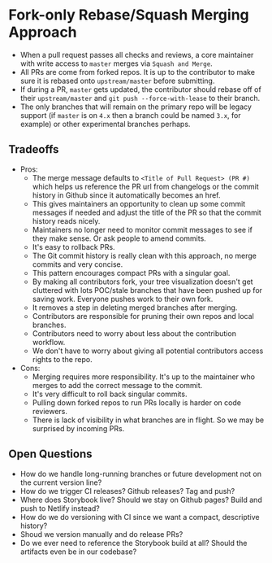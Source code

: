 # Fork-only Rebase/Squash Merging Approach
- When a pull request passes all checks and reviews, a core maintainer with write access to `master` merges via `Squash and Merge`.
- All PRs are come from forked repos. It is up to the contributor to make sure it is rebased onto `upstream/master` before submitting.
- If during a PR, `master` gets updated, the contributor should rebase off of their `upstream/master` and `git push --force-with-lease` to their branch.
- The only branches that will remain on the primary repo will be legacy support (if `master` is on `4.x` then a branch could be named `3.x`, for example) or other experimental branches perhaps.

## Tradeoffs
- Pros:
  - The merge message defaults to `<Title of Pull Request> (PR #)` which helps us reference the PR url from changelogs or the commit history in Github since it automatically becomes an href.
  - This gives maintainers an opportunity to clean up some commit messages if needed and adjust the title of the PR so that the commit history reads nicely.
  - Maintainers no longer need to monitor commit messages to see if they make sense. Or ask people to amend commits.
  - It's easy to rollback PRs.
  - The Git commit history is really clean with this approach, no merge commits and very concise.
  - This pattern encourages compact PRs with a singular goal.
  - By making all contributors fork, your tree visualization doesn't get cluttered with lots POC/stale branches that have been pushed up for saving work. Everyone pushes work to their own fork.
  - It removes a step in deleting merged branches after merging.
  - Contributors are responsible for pruning their own repos and local branches.
  - Contributors need to worry about less about the contribution workflow.
  - We don't have to worry about giving all potential contributors access rights to the repo.
- Cons:
  - Merging requires more responsibility. It's up to the maintainer who merges to add the correct message to the commit.
  - It's very difficult to roll back singular commits.
  - Pulling down forked repos to run PRs locally is harder on code reviewers.
  - There is lack of visibility in what branches are in flight. So we may be surprised by incoming PRs.

## Open Questions
- How do we handle long-running branches or future development not on the current version line?
- How do we trigger CI releases? Github releases? Tag and push?
- Where does Storybook live? Should we stay on Github pages? Build and push to Netlify instead?
- How do we do versioning with CI since we want a compact, descriptive history?
- Shoud we version manually and do release PRs?
- Do we ever need to reference the Storybook build at all? Should the artifacts even be in our codebase?